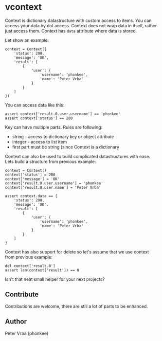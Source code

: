 vcontext
========

Context is dictionary datastructure with custom access to items.
You can access your data by dot access. 
Context does not wrap data in itself, rather just access them. Context has `data` attribute where data is stored.

Let show an example:
    
    context = Context({
        'status': 200,
        'message': 'OK',
        'result': [
            {
                'user': {
                    'username': 'phonkee',
                    'name': 'Peter Vrba'
                }
            }
        ]
    })

You can access data like this:
    
    assert context['result.0.user.username'] == 'phonkee'
    assert context['status'] == 200
    
Key can have multiple parts. Rules are following:
* string - access to dictionary key or object attribute
* integer - access to list item
* first part must be string (since Context is a dictionary

Context can also be used to build complicated datastructures with ease.
Lets build a structure from previous example:
    
    context = Context()
    context['status'] = 200
    context['message'] = 'OK'
    context['result.0.user.username'] = 'phonkee'
    context['result.0.user.name'] = 'Peter Vrba'

    assert context.data == {
        'status': 200,
        'message': 'OK',
        'result': [
            {
                'user': {
                    'username': 'phonkee',
                    'name': 'Peter Vrba'
                }
            }
        ]
    }

Context has also support for delete so let's assume that we use context from previous example:

    del context['result.0']
    assert len(context['result']) == 0

Isn't that neat small helper for your next projects?

Contribute
----------

Contributions are welcome, there are still a lot of parts to be enhanced.

Author
------

Peter Vrba (phonkee)
